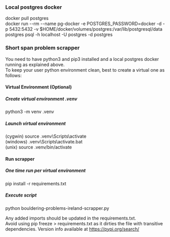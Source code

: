 ### Local postgres docker
docker pull postgres  
docker run --rm   --name pg-docker -e POSTGRES_PASSWORD=docker -d -p 5432:5432 -v $HOME/docker/volumes/postgres:/var/lib/postgresql/data  postgres
psql -h localhost -U postgres -d postgres

### Short span problem scrapper

You need to have python3 and pip3 installed and a local postgres docker running as explained above.  
To keep your user python environment clean, best to create a virtual one as follows:

#### Virtual Environment (Optional)
##### Create virtual environment .venv
python3 -m venv .venv

##### Launch virtual environment  
(cygwin) source .venv\Scripts\activate  
(windows) .venv\Scripts\activate.bat  
(unix) source .venv/bin/activate  

#### Run scrapper
##### One time run per virtual environment  
pip install -r requirements.txt

##### Execute script  
python bouldering-problems-ireland-scrapper.py

Any added imports should be updated in the requirements.txt.   
Avoid using pip freeze > requirements.txt as it dirties the file with transitive dependencies. 
Version info available at https://pypi.org/search/

